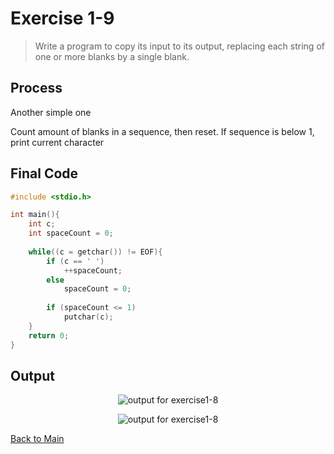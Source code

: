 # Exercise 1-9
> Write a program to copy its input to its output, replacing each string of one or more blanks by a single blank.

## Process
Another simple one

Count amount of blanks in a sequence, then reset. If sequence is below 1, print current character

## Final Code
```c
#include <stdio.h>

int main(){
	int c;
	int spaceCount = 0;
	
	while((c = getchar()) != EOF){
		if (c == ' ')
			++spaceCount;
		else
			spaceCount = 0;
		
		if (spaceCount <= 1)
			putchar(c);
	}
	return 0;
}
```
## Output
<p align="center">
    <image src="../assets/exercise1-8_output1.jpg" alt="output for exercise1-8" />
</p>
<p align="center">
    <image src="../assets/exercise1-8_output2.jpg" alt="output for exercise1-8" />
</p>

[Back to Main](../readme.md)
